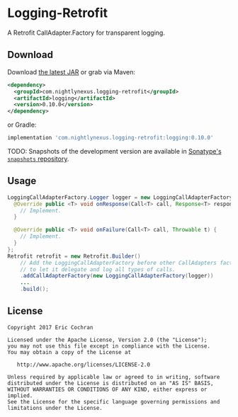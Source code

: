 Logging-Retrofit
====================

A Retrofit CallAdapter.Factory for transparent logging.


Download
--------

Download [the latest JAR][jar] or grab via Maven:
```xml
<dependency>
  <groupId>com.nightlynexus.logging-retrofit</groupId>
  <artifactId>logging</artifactId>
  <version>0.10.0</version>
</dependency>
```
or Gradle:
```groovy
implementation 'com.nightlynexus.logging-retrofit:logging:0.10.0'
```

TODO: Snapshots of the development version are available in [Sonatype's `snapshots` repository][snap].



Usage
-----

```java
LoggingCallAdapterFactory.Logger logger = new LoggingCallAdapterFactory.Logger() {
  @Override public <T> void onResponse(Call<T> call, Response<T> response) {
    // Implement.
  }

  @Override public <T> void onFailure(Call<T> call, Throwable t) {
    // Implement.
  }
};
Retrofit retrofit = new Retrofit.Builder()
    // Add the LoggingCallAdapterFactory before other CallAdapters factories
    // to let it delegate and log all types of calls.
    .addCallAdapterFactory(new LoggingCallAdapterFactory(logger))
    ...
    .build();
```


License
-------

    Copyright 2017 Eric Cochran

    Licensed under the Apache License, Version 2.0 (the "License");
    you may not use this file except in compliance with the License.
    You may obtain a copy of the License at

       http://www.apache.org/licenses/LICENSE-2.0

    Unless required by applicable law or agreed to in writing, software
    distributed under the License is distributed on an "AS IS" BASIS,
    WITHOUT WARRANTIES OR CONDITIONS OF ANY KIND, either express or implied.
    See the License for the specific language governing permissions and
    limitations under the License.



 [jar]: https://search.maven.org/remote_content?g=com.nightlynexus.logging-retrofit&a=logging&v=LATEST
 [snap]: https://oss.sonatype.org/content/repositories/snapshots/
